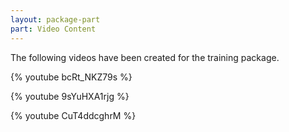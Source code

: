 ```yaml
---
layout: package-part
part: Video Content
---
```


The following videos have been created for the training package.

{% youtube bcRt_NKZ79s %}

{% youtube 9sYuHXA1rjg %}

{% youtube CuT4ddcghrM %}
